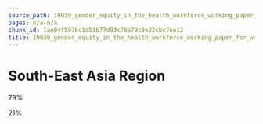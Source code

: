 ```yaml
---
source_path: 19039_gender_equity_in_the_health_workforce_working_paper_for_web_pdf.md
pages: n/a-n/a
chunk_id: 1ae04f5976c1d51b77d93c78a79c8e22cbc7ee12
title: 19039_gender_equity_in_the_health_workforce_working_paper_for_web_pdf
---
```

# South-East Asia Region

79%

21%
